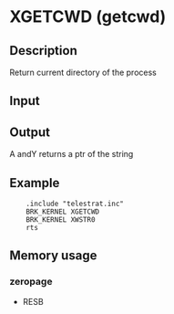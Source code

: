 # XGETCWD (getcwd)

## Description

Return current directory of the process

## Input

## Output

A andY returns a ptr of the string

## Example

``` ca65
    .include "telestrat.inc"
    BRK_KERNEL XGETCWD
    BRK_KERNEL XWSTR0
    rts
```

## Memory usage

### zeropage

* RESB
